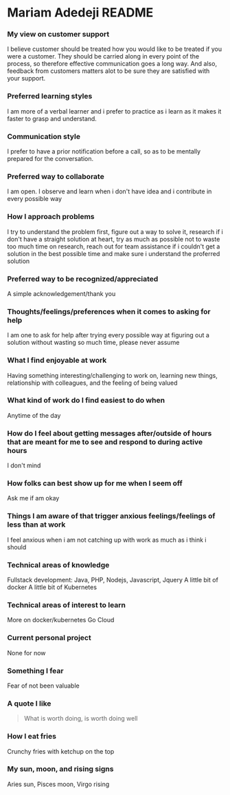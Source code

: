 # Mariam Adedeji README

### My view on customer support
I believe customer should be treated how you would like to be treated if you were a customer. They should be carried along in every point of the process, so therefore effective communication goes a long way. And also, feedback from customers matters alot to be sure they are satisfied with your support.

### Preferred learning styles
I am more of a verbal learner and i prefer to practice as i learn as it makes it faster to grasp and understand. 

### Communication style
I prefer to have a prior notification before a call, so as to be mentally prepared for the conversation.

### Preferred way to collaborate
I am open. I observe and learn when i don't have idea and i contribute in every possible way

### How I approach problems
I try to understand the problem first, figure out a way to solve it, research if i don't have a straight solution at heart, try as much as possible not to waste too much time on research, reach out for team assistance if i couldn't get a solution in the best possible time and make sure i understand the proferred solution

### Preferred way to be recognized/appreciated
A simple acknowledgement/thank you

### Thoughts/feelings/preferences when it comes to asking for help
I am one to ask for help after trying every possible way at figuring out a solution without wasting so much time, please never assume 

### What I find enjoyable at work
Having something interesting/challenging to work on, learning new things, relationship with colleagues, and the feeling of being valued

### What kind of work do I find easiest to do when
Anytime of the day

### How do I feel about getting messages after/outside of hours that are meant for me to see and respond to during active hours
I don't mind

### How folks can best show up for me when I seem off
Ask me if am okay

### Things I am aware of that trigger anxious feelings/feelings of less than at work
I feel anxious when i am not catching up with work as much as i think i should 

### Technical areas of knowledge
Fullstack development: Java, PHP, Nodejs, Javascript, Jquery
A little bit of docker 
A little bit of Kubernetes 

### Technical areas of interest to learn
More on docker/kubernetes
Go
Cloud 

### Current personal project
None for now

### Something I fear
Fear of not been valuable 

### A quote I like
> What is worth doing, is worth doing well

### How I eat fries
Crunchy fries with ketchup on the top

### My sun, moon, and rising signs
Aries sun, Pisces moon, Virgo rising